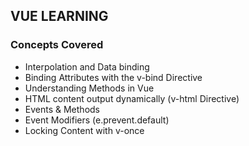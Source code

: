 ## VUE LEARNING

### Concepts Covered
- Interpolation and Data binding
- Binding Attributes with the v-bind Directive
- Understanding Methods in Vue
- HTML content output dynamically (v-html Directive)
- Events & Methods
- Event Modifiers (e.prevent.default)
- Locking Content with v-once